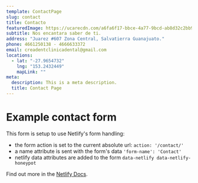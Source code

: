 ```yaml
---
template: ContactPage
slug: contact
title: Contacto
featuredImage: https://ucarecdn.com/a6fa6f17-bbce-4a77-9bcd-ab8d32c2bb9c/
subtitle: N﻿os encantara saber de ti.
address: "Juarez #607 Zona Central, Salvatierra Guanajuato."
phone: 4661250138 - 4666633372
email: creadentclinicadental@gmail.com
locations:
  - lat: "-27.9654732"
    lng: "153.2432449"
    mapLink: ""
meta:
  description: This is a meta description.
  title: Contact Page
---
```


# Example contact form

This form is setup to use Netlify's form handling:

- the form action is set to the current absolute url: `action: '/contact/'`
- a name attribute is sent with the form's data `'form-name': 'Contact'`
- netlify data attributes are added to the form `data-netlify data-netlify-honeypot`

Find out more in the [Netlify Docs](https://www.netlify.com/docs/form-handling/).
